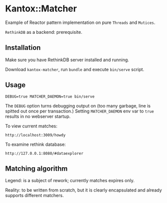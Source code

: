 # Kantox::Matcher

Example of Reactor pattern implementation on pure `Threads` and `Mutices`.

`RethinkDB` as a backend: prerequisite.

## Installation

Make sure you have RethinkDB server installed and running.

Download `kantox-matcher`, run `bundle` and execute `bin/serve` script.

## Usage

    DEBUG=true MATCHER_DAEMON=true bin/serve

The `DEBUG` option turns debugging output on (too many garbage, line is spitted
out once per transaction.) Setting `MATCHER_DAEMON` env var to `true` results in
no webserver startup.

To view current matches:

    http://localhost:3009/howdy

To examine rethink database:

    http://127.0.0.1:8080/#dataexplorer

## Matching algorithm

Legend: is a subject of rework; currently matches expires only.

Reality: to be written from scratch, but it is clearly encapsulated and
already supports different matchers.
